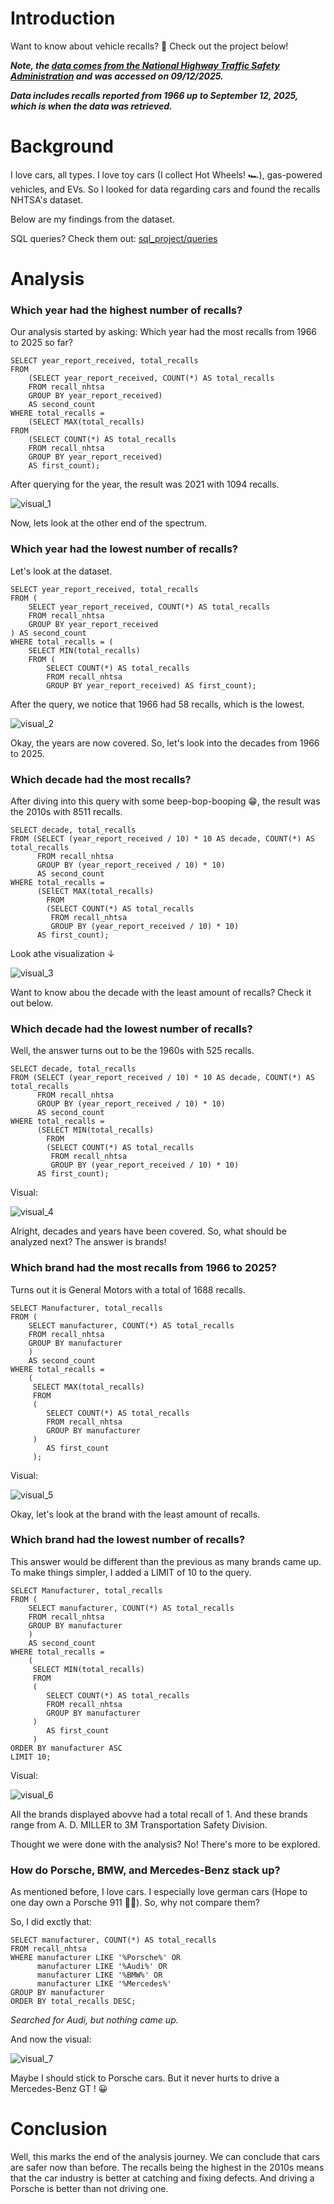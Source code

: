 # Introduction
Want to know about vehicle recalls? 🚗 Check out the project below!

***Note, the [data comes from the National Highway Traffic Safety Administration](https://data.transportation.gov/Automobiles/NHTSA-Recalls-by-Manufacturer/mu99-t4jn?os=iosdffno_journeystrueO3jwaMES&ref=app) and was accessed on 09/12/2025.***

***Data includes recalls reported from 1966 up to September 12, 2025, which is when the data was retrieved.***

# Background
I love cars, all types. I love toy cars (I collect Hot Wheels! 🏎️), gas-powered vehicles, and EVs. So I looked for data regarding cars and found the recalls NHTSA's dataset.

Below are my findings from the dataset.

SQL queries? Check them out: [sql_project/queries](/sql_project/)
# Analysis

### Which year had the highest number of recalls?

Our analysis started by asking: Which year had the most recalls from 1966 to 2025 so far? 

```
SELECT year_report_received, total_recalls
FROM 
    (SELECT year_report_received, COUNT(*) AS total_recalls
    FROM recall_nhtsa
    GROUP BY year_report_received) 
    AS second_count
WHERE total_recalls = 
    (SELECT MAX(total_recalls)
FROM 
    (SELECT COUNT(*) AS total_recalls
    FROM recall_nhtsa
    GROUP BY year_report_received)  
    AS first_count);
```
After querying for the year, the result was 2021 with 1094 recalls. 

![visual_1](sql_project/Visuals/1_year.png)

Now, lets look at the other end of the spectrum.

### Which year had the lowest number of recalls?

Let's look at the dataset.
```
SELECT year_report_received, total_recalls
FROM (
    SELECT year_report_received, COUNT(*) AS total_recalls
    FROM recall_nhtsa
    GROUP BY year_report_received
) AS second_count
WHERE total_recalls = (
    SELECT MIN(total_recalls)
    FROM (
        SELECT COUNT(*) AS total_recalls
        FROM recall_nhtsa
        GROUP BY year_report_received) AS first_count);
```
After the query, we notice that 1966 had 58 recalls, which is the lowest.

![visual_2](sql_project/Visuals/2_year.png)


Okay, the years are now covered. So, let's look into the decades from 1966 to 2025.

### Which decade had the most recalls?

After diving into this query with some beep-bop-booping 😁, the result was the 2010s with 8511 recalls.

```
SELECT decade, total_recalls
FROM (SELECT (year_report_received / 10) * 10 AS decade, COUNT(*) AS total_recalls
      FROM recall_nhtsa
      GROUP BY (year_report_received / 10) * 10)
      AS second_count
WHERE total_recalls =
      (SElECT MAX(total_recalls)
        FROM 
        (SELECT COUNT(*) AS total_recalls
         FROM recall_nhtsa
         GROUP BY (year_report_received / 10) * 10)
      AS first_count);
```

Look athe visualization ↓

![visual_3](sql_project/Visuals/recalls_gauge_2010s.png)

Want to know abou the decade with the least amount of recalls? Check it out below.

### Which decade had the lowest number of recalls?

Well, the answer turns out to be the 1960s with 525 recalls.

```
SELECT decade, total_recalls
FROM (SELECT (year_report_received / 10) * 10 AS decade, COUNT(*) AS total_recalls
      FROM recall_nhtsa
      GROUP BY (year_report_received / 10) * 10)
      AS second_count
WHERE total_recalls =
      (SELECT MIN(total_recalls)
        FROM 
        (SELECT COUNT(*) AS total_recalls
         FROM recall_nhtsa
         GROUP BY (year_report_received / 10) * 10)
      AS first_count);
```
Visual:

![visual_4](sql_project/Visuals/4_decade.png)

Alright, decades and years have been covered. So, what should be analyzed next? The answer is brands!

### Which brand had the most recalls from 1966 to 2025?

Turns out it is General Motors with a total of 1688 recalls.

```
SELECT Manufacturer, total_recalls
FROM (
    SELECT manufacturer, COUNT(*) AS total_recalls
    FROM recall_nhtsa
    GROUP BY manufacturer
    ) 
    AS second_count
WHERE total_recalls = 
    (
     SELECT MAX(total_recalls)
     FROM 
     (
        SELECT COUNT(*) AS total_recalls
        FROM recall_nhtsa
        GROUP BY manufacturer
     ) 
        AS first_count
     );
```
Visual:

![visual_5](sql_project/Visuals/5_brand.png)

Okay, let's look at the brand with the least amount of recalls.

### Which brand had the lowest number of recalls?

This answer would be different than the previous as many brands came up. To make things simpler, I added a LIMIT of 10 to the query.

```
SELECT Manufacturer, total_recalls
FROM (
    SELECT manufacturer, COUNT(*) AS total_recalls
    FROM recall_nhtsa
    GROUP BY manufacturer
    ) 
    AS second_count
WHERE total_recalls = 
    (
     SELECT MIN(total_recalls)
     FROM 
     (
        SELECT COUNT(*) AS total_recalls
        FROM recall_nhtsa
        GROUP BY manufacturer
     ) 
        AS first_count
     )
ORDER BY manufacturer ASC
LIMIT 10;
```
Visual:

![visual_6](sql_project/Visuals/6_brand.png)

All the brands displayed abovve had a total recall of 1. And these brands range from A. D. MILLER to 3M Transportation Safety Division.

Thought we were done with the analysis? No! There's more to be explored.

### How do Porsche, BMW, and Mercedes-Benz stack up?

As mentioned before, I love cars. I especially love german cars (Hope to one day own a Porsche 911 🚙💨). So, why not compare them?

So, I did exctly that:

```
SELECT manufacturer, COUNT(*) AS total_recalls
FROM recall_nhtsa
WHERE manufacturer LIKE '%Porsche%' OR 
      manufacturer LIKE '%Audi%' OR 
      manufacturer LIKE '%BMW%' OR
      manufacturer LIKE '%Mercedes%'
GROUP BY manufacturer
ORDER BY total_recalls DESC;
```
*Searched for Audi, but nothing came up.*

And now the visual:

![visual_7](sql_project/Visuals/7_3.png)

Maybe I should stick to Porsche cars. But it never hurts to drive a Mercedes-Benz GT ! 😀

# Conclusion

Well, this marks the end of the analysis journey. We can conclude that cars are safer now than before. The recalls being the highest in the 2010s means that the car industry is better at catching and fixing defects. And driving a Porsche is better than not driving one.